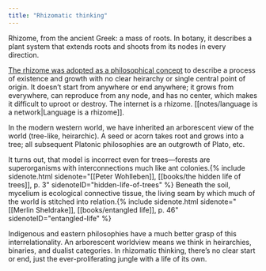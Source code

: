 ```yaml
---
title: "Rhizomatic thinking"
---
```


Rhizome, from the ancient Greek: a mass of roots. In botany, it describes a plant system that extends roots and shoots from its nodes in every direction.

[The rhizome was adopted as a philosophical concept](https://literariness.org/2017/04/26/the-philosophical-concept-of-rhizome/) to describe a process of existence and growth with no clear heirarchy or single central point of origin. It doesn’t start from anywhere or end anywhere; it grows from everywhere, can reproduce from any node, and has no center, which makes it difficult to uproot or destroy. The internet is a rhizome. [[notes/language is a network|Language is a rhizome]]. 

In the modern western world, we have inherited an arborescent view of the world (tree-like, heirarchic). A seed or acorn takes root and grows into a tree; all subsequent Platonic philosophies are an outgrowth of Plato, etc.

It turns out, that model is incorrect even for trees—forests are superorganisms with interconnections much like ant colonies.{% include sidenote.html sidenote="[[Peter Wohlleben]], [[books/the hidden life of trees]], p. 3" sidenoteID="hidden-life-of-trees" %} Beneath the soil, mycelium is ecological connective tissue, the living seam by which much of the world is stitched into relation.{% include sidenote.html sidenote="[[Merlin Sheldrake]], [[books/entangled life]], p. 46" sidenoteID="entangled-life" %}

Indigenous and eastern philosophies have a much better grasp of this interrelationality. An arborescent worldview means we think in heirarchies, binaries, and dualist categories. In rhizomatic thinking, there’s no clear start or end, just the ever-proliferating jungle with a life of its own.


